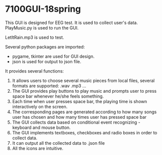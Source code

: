 # 7100GUI-18spring
This GUI is designed for EEG test. It is used to collect user's data.
PlayMusic.py is used to run the GUI. 

LetItRain.mp3 is used to test.

Several python packages are imported:

- pygame, tkinter are used for GUI design.
- json is used for output to json file.

It provides several functions:

1. It allows users to choose several music pieces from local files, several formats are supported: .wav .mp3 ...
2. The GUI provides play buttons to play music and prompts user to press space bar whenever he/she feels something.
3. Each time when user presses space bar, the playing time is shown interactively on the screen.
4. The corresponding pages are generated according to how many songs user has chosen and how many times user has pressed space bar
5. The GUI collects data based on conditional event recognizing - keyboard and mouse button.
6. The GUI implements textboxes, checkboxes and radio boxes in order to collect data.
7. It can output all the collected data to .json file
8. All the icons are intuitive.

